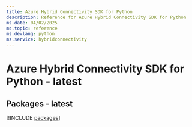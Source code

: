 ```yaml
---
title: Azure Hybrid Connectivity SDK for Python
description: Reference for Azure Hybrid Connectivity SDK for Python
ms.date: 04/02/2025
ms.topic: reference
ms.devlang: python
ms.service: hybridconnectivity
---
```

# Azure Hybrid Connectivity SDK for Python - latest
## Packages - latest
[!INCLUDE [packages](hybrid-connectivity-index.md)]